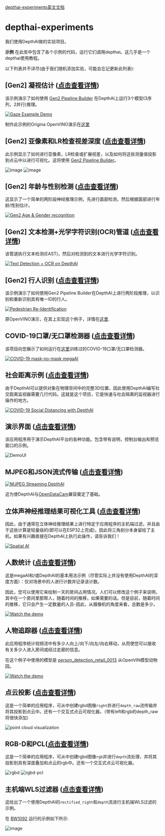 [depthai-experiments英文文档](README.md)

# depthai-experiments
我们使用DepthAI做的实验项目。

**示例** 在此库中包含了各个示例的代码，运行它们调用depthai。这几乎是一个depthai使用教程。

以下列表并不详尽(由于我们随机添加实验，可能会忘记更新此列表):

## [Gen2] 凝视估计 ([点击查看详情](https://github.com/luxonis/depthai-experiments/tree/master/gen2-gaze-estimation))

该示例演示了如何使用 [Gen2 Pipeline Builder](https://github.com/luxonis/depthai/issues/136) 在DepthAI上运行3个模型(3序列，2并行)推理。

[![Gaze Example Demo](https://user-images.githubusercontent.com/5244214/96713680-426c7a80-13a1-11eb-81e6-238e3decb7be.gif)](https://www.youtube.com/watch?v=OzgK5-APxBU)

制作此示例的Origina OpenVINO演示在[这里](https://github.com/LCTyrell/Gaze_pointer_controller)

## [Gen2] 亚像素和LR检查视差深度 ([点击查看详情](https://github.com/luxonis/depthai-experiments/tree/master/gen2-camera-demo))

此示例显示了如何进行亚像素，LR检查或扩展视差，以及如何将这些测量值投影到点云中以进行可视化。这将使用 [Gen2 Pipeline Builder](https://github.com/luxonis/depthai/issues/136)。

![image](https://user-images.githubusercontent.com/32992551/99454609-e59eaa00-28e3-11eb-8858-e82fd8e6eaac.png)
![image](https://user-images.githubusercontent.com/32992551/99454680-fea75b00-28e3-11eb-80bc-2004016d75e2.png)

## [Gen2] 年龄与性别检测 ([点击查看详情](https://github.com/luxonis/depthai-experiments/tree/master/gen2-age-gender#gen2-age--gender-recognition))

这显示了一个简单的两阶段神经推理示例，先进行面部检测，然后根据面部进行年龄/性别估计。

[![Gen2 Age & Gender recognition](https://user-images.githubusercontent.com/5244214/106005496-954a8200-60b4-11eb-923e-b84df9de9fff.gif)](https://www.youtube.com/watch?v=PwnVrPaF-vs "Age/Gender recognition on DepthAI")

## [Gen2] 文本检测+光学字符识别(OCR)管道 ([点击查看详情](https://github.com/luxonis/depthai-experiments/tree/master/gen2-ocr#gen2-text-detection--optical-character-recognition-ocr-pipeline))

该管道执行文本检测(EAST)，然后对检测到的文本进行光学字符识别。

[![Text Detection + OCR on DepthAI](https://user-images.githubusercontent.com/32992551/105749667-f6315900-5f00-11eb-92bd-a297590adedc.png)](https://www.youtube.com/watch?v=YWIZYeixQjc "Gen2 OCR Pipeline")

## [Gen2] 行人识别 ([点击查看详情](https://github.com/luxonis/depthai-experiments/tree/master/gen2-pedestrian-reidentification))

该示例演示了如何使用Gen2 Pipeline Builder在DepthAI上进行两阶段推理，以识别和重新识别具有唯一ID的行人。

[![Pedestrian Re-Identification](https://user-images.githubusercontent.com/32992551/108567421-71e6b180-72c5-11eb-8af0-c6e5c3382874.png)](https://www.youtube.com/watch?v=QlXGtMWVV18 "Person Re-ID on DepthAI")

原OpenVINO演示，在其上实现这个例子，详情在[这里](https://docs.openvinotoolkit.org/2020.1/_demos_pedestrian_tracker_demo_README.html).

## COVID-19口罩/无口罩检测器 ([点击查看详情](https://github.com/luxonis/depthai-experiments/blob/master/coronamask))

该项目向您展示了如何运行在[这里](https://github.com/luxonis/depthai-ml-training/tree/master/colab-notebooks#covid-19-maskno-mask-training-)训练过的COVID-19口罩/无口罩检测器。

[![COVID-19 mask-no-mask megaAI](https://user-images.githubusercontent.com/5244214/90733159-74436100-e2cc-11ea-8fb6-d4be937d90e5.gif)](https://photos.app.goo.gl/mJZ8TdWoNatHzW4x7 "COVID-19 mask detection")

## 社会距离示例 ([点击查看详情](https://github.com/luxonis/depthai-experiments/tree/master/social-distancing))

由于DepthAI可以提供对象在物理空间中的完整3D位置，因此使用DepthAI编写社交距离监视器需要几行代码。这就是这个项目，它是快速与社会隔离的监视器进行操作的地方。

[![COVID-19 Social Distancing with DepthAI](https://user-images.githubusercontent.com/5244214/90741333-73f89500-e2cf-11ea-919b-b1f47dc55c4a.gif)](https://www.youtube.com/watch?v=-Ut9TemGZ8I "DepthAI Social Distancing Proof of Concept")

## 演示界面 ([点击查看详情](https://github.com/luxonis/depthai-python/tree/gen2_develop/examples))

该应用程序用于演示DepthAI平台的各种功能。包含带有说明，控制台输出和预览窗口的示例。

![DemoUI](./demo-ui/preview.png)

## MJPEG和JSON流式传输 ([点击查看详情](https://github.com/luxonis/depthai-experiments/tree/master/mjpeg-streaming))

[![MJPEG Streaming DepthAI](https://user-images.githubusercontent.com/5244214/90745571-92ab5b80-e2d0-11ea-9052-3f0c8afa9b0b.gif)](https://www.youtube.com/watch?v=695o0EO1Daw "DepthAI on Mac")

这为使DepthAI与[OpenDataCam](https://github.com/opendatacam/opendatacam)兼容奠定了基础。

## 立体声神经推理结果可视化工具 ([点击查看详情](https://github.com/luxonis/depthai-experiments/tree/master/triangulation-3D-visualizer))

因此，由于通常在立体神经推理结果上进行特定于应用程序的主机端过滤，并且由于这些计算是轻量级的(即可以在ESP32上完成)，因此将三角剖分本身留给了主机。如果有兴趣直接在DepthAI上执行此操作，请告诉我们！

[![Spatial AI](https://user-images.githubusercontent.com/5244214/90748450-7c9e9a80-e2d2-11ea-9e9e-da65b5d9e6f0.gif)](https://www.youtube.com/watch?v=Cs8xo3mPBMg "3D Facial Landmark visualization")

## 人数统计 ([点击查看详情](https://github.com/luxonis/depthai-experiments/blob/master/people-counter))

这是megaAI和/或DepthAI的基本用法示例（尽管实际上并没有使用DepthAI的深度方面）：仅对场景中的人进行计数并记录该计数。

因此，您可以使用它来绘制一天的房间占用情况。人们可以修改这个例子来说明，其中在一个房间里那帮人，随着时间的推移，如果需要的话。但是目前，随着时间的推移，它只会产生一定数量的人员-因此，从摄像机的角度来看，总数是多少。

[![Watch the demo](https://user-images.githubusercontent.com/5244214/90751105-fc7a3400-e2d5-11ea-82fe-3c7797e99e3e.gif)](https://youtu.be/M0xQI1kXju4)

## 人物追踪器 ([点击查看详情](https://github.com/luxonis/depthai-experiments/tree/master/gen2-people-tracker))

此应用程序统计视频流中有多少人向上/向下/向左/向右移动，从而使您可以接收有关多少人进入房间或​​经过走廊的信息。

在这个例子中使用的模型是 [person_detection_retail_0013](https://docs.openvinotoolkit.org/latest/omz_models_intel_person_detection_retail_0013_description_person_detection_retail_0013.html) 从OpenVIN模型动物园。

[![Watch the demo](https://user-images.githubusercontent.com/18037362/116413235-56e96e00-a82f-11eb-8007-bfcdb27d015c.gif)](https://www.youtube.com/watch?v=MHmzp--pqUA)


## 点云投影 ([点击查看详情](https://github.com/luxonis/depthai-experiments/blob/master/point-cloud-projection))

这是一个简单的应用程序，可从中创建rgbd图像`right`并进行`depth_raw`流传输并将其投影到点云中。还有一个交互式点云可视化器。（带有left和rgb的depth_raw将很快添加）

![point cloud visualization](https://media.giphy.com/media/W2Es1aC7N0XZIlyRmf/giphy.gif)


## RGB-D和PCL([点击查看详情](https://github.com/luxonis/depthai-experiments/tree/master/pcl-projection-rgb))

这是一个简单的应用程序，可从中创建rgbd图像`rgb`并进行`depth`流处理，并将其投影到具有深度叠加和点云的rgb中。还有一个交互式点云可视化器。

![rgbd](https://media.giphy.com/media/SnW9p4r3feMQGOmayy/giphy.gif)
![rgbd-pcl](https://media.giphy.com/media/UeAlkPpeHaxItO0NJ6/giphy.gif)


## 主机端WLS过滤器 ([点击查看详情](https://github.com/luxonis/depthai-experiments/tree/master/gen2-wls-filter))

这给出了一个使用DepthAI的`rectified_right`和`depth`流进行主机端WLS过滤的示例。 

在 [BW1092](https://shop.luxonis.com/collections/all/products/bw1092-pre-order) 运行的示例如下所示:

![image](https://user-images.githubusercontent.com/32992551/94463964-fc920d00-017a-11eb-9e99-8a023cdc8a72.png)
